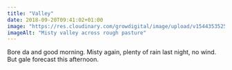 ```yaml
---
title: "Valley"
date: 2018-09-20T09:41:02+01:00
image: "https://res.cloudinary.com/growdigital/image/upload/v1544353525/valley-30927772328.jpg"
imageAlt: "Misty valley across rough pasture"
---
```


Bore da and good morning. Misty again, plenty of rain last night, no wind. But gale forecast this afternoon.
